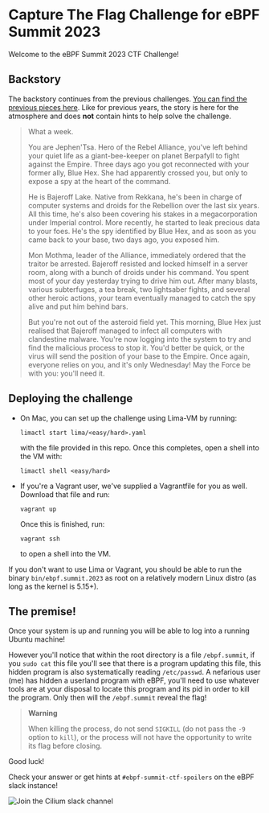 # Capture The Flag Challenge for eBPF Summit 2023

Welcome to the eBPF Summit 2023 CTF Challenge!

## Backstory

The backstory continues from the previous challenges. [You can find the
previous pieces here][previously]. Like for previous years, the story is here
for the atmosphere and does **not** contain hints to help solve the challenge.

> What a week.
>
> You are Jephen'Tsa. Hero of the Rebel Alliance, you've left behind your quiet
> life as a giant-bee-keeper on planet Berpafyll to fight against the Empire.
> Three days ago you got reconnected with your former ally, Blue Hex. She had
> apparently crossed you, but only to expose a spy at the heart of the command.
>
> He is Bajeroff Lake. Native from Rekkana, he's been in charge of computer
> systems and droids for the Rebellion over the last six years. All this time,
> he's also been covering his stakes in a megacorporation under Imperial
> control. More recently, he started to leak precious data to your foes. He's
> the spy identified by Blue Hex, and as soon as you came back to your base,
> two days ago, you exposed him.
>
> Mon Mothma, leader of the Alliance, immediately ordered that the traitor be
> arrested. Bajeroff resisted and locked himself in a server room, along with a
> bunch of droids under his command. You spent most of your day yesterday
> trying to drive him out. After many blasts, various subterfuges, a tea break,
> two lightsaber fights, and several other heroic actions, your team eventually
> managed to catch the spy alive and put him behind bars.
>
> But you're not out of the asteroid field yet. This morning, Blue Hex just
> realised that Bajeroff managed to infect all computers with clandestine
> malware. You're now logging into the system to try and find the malicious
> process to stop it. You'd better be quick, or the virus will send the
> position of your base to the Empire. Once again, everyone relies on you, and
> it's only Wednesday! May the Force be with you: you'll need it.

[previously]: https://gist.github.com/qmonnet/09afdd12a65ce3e5612d554b23246d76

## Deploying the challenge

* On Mac, you can set up the challenge using Lima-VM by running:

  ```
  limactl start lima/<easy/hard>.yaml
  ```

  with the file provided in this repo. Once this
  completes, open a shell into the VM with:

  ```
  limactl shell <easy/hard>
  ```

* If you're a Vagrant user, we've supplied a Vagrantfile for you as well.
  Download that file and run:

  ```
  vagrant up
  ```

  Once this is finished, run:

  ```
  vagrant ssh
  ```

  to open a shell into the VM.

If you don't want to use Lima or Vagrant, you should be able to run the binary
`bin/ebpf.summit.2023` as root on a relatively modern Linux distro (as long as
the kernel is 5.15+).

## The premise!

Once your system is up and running you will be able to log into a running
Ubuntu machine!

However you'll notice that within the root directory is a file `/ebpf.summit`,
if you `sudo cat` this file you'll see that there is a program updating this
file, this hidden program is also systematically reading `/etc/passwd`. A
nefarious user (me) has hidden a userland program with eBPF, you'll need to use
whatever tools are at your disposal to locate this program and its pid in order
to kill the program. Only then will the `/ebpf.summit` reveal the flag!

> **Warning**
>
> When killing the process, do not send `SIGKILL` (do not pass the `-9` option
> to `kill`), or the process will not have the opportunity to write its flag
> before closing.

Good luck!

Check your answer or get hints at `#ebpf-summit-ctf-spoilers` on the eBPF 
slack instance!

![Join the Cilium slack channel](https://img.shields.io/badge/slack-cilium-brightgreen.svg?logo=slack)
